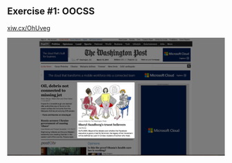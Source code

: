 ## Exercise #1: OOCSS

[xiw.cx/OhUveg](http://xiw.cx/OhUveg)

![exercise 1](./img/exercise1-oocss.jpg)
